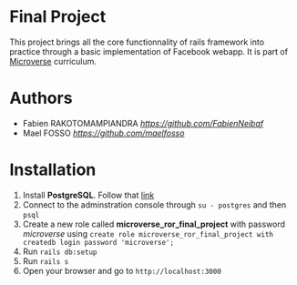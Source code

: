 # Final Project

This project brings all the core functionnality of rails framework into practice through a basic implementation of Facebook webapp.
It is part of [Microverse](https://www.microverse.org/) curriculum.

# Authors

- Fabien RAKOTOMAMPIANDRA _https://github.com/FabienNeibaf_
- Mael FOSSO _https://github.com/maelfosso_

# Installation

1. Install **PostgreSQL**. Follow that [link](https://www.2ndquadrant.com/en/blog/pginstaller-install-postgresql/)
2. Connect to the adminstration console through `su - postgres` and then `psql`
3. Create a new role called **microverse_ror_final_project** with password *microverse* using `create role microverse_ror_final_project with createdb login password 'microverse';`
4. Run `rails db:setup`
5. Run `rails s`
6. Open your browser and go to `http://localhost:3000`
